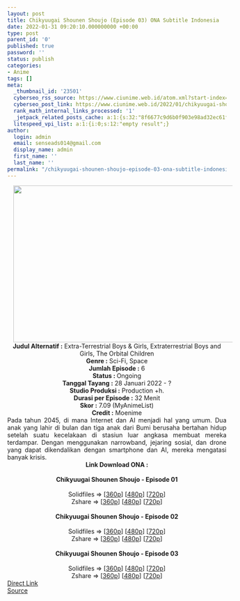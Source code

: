 ```yaml
---
layout: post
title: Chikyuugai Shounen Shoujo (Episode 03) ONA Subtitle Indonesia
date: 2022-01-31 09:20:10.000000000 +00:00
type: post
parent_id: '0'
published: true
password: ''
status: publish
categories:
- Anime
tags: []
meta:
  _thumbnail_id: '23501'
  cyberseo_rss_source: https://www.ciunime.web.id/atom.xml?start-index=1
  cyberseo_post_link: https://www.ciunime.web.id/2022/01/chikyuugai-shounen-shoujo-ona-subtitle.html
  rank_math_internal_links_processed: '1'
  _jetpack_related_posts_cache: a:1:{s:32:"8f6677c9d6b0f903e98ad32ec61f8deb";a:2:{s:7:"expires";i:1663112458;s:7:"payload";a:3:{i:0;a:1:{s:2:"id";i:23509;}i:1;a:1:{s:2:"id";i:28594;}i:2;a:1:{s:2:"id";i:26431;}}}}
  litespeed_vpi_list: a:1:{i:0;s:12:"empty result";}
author:
  login: admin
  email: senseads014@gmail.com
  display_name: admin
  first_name: ''
  last_name: ''
permalink: "/chikyuugai-shounen-shoujo-episode-03-ona-subtitle-indonesia/"
---
```

<div class="separator" style="clear: both; text-align: center;"><a href="https://blogger.googleusercontent.com/img/a/AVvXsEjgBbWK7-zU9qIK6Zq76uHmtIauGlgidRfCLNRWwzsMNUNyyuVKpFhNgj77ezpu3R-9QDKQEb5p_Z2w2UScR08GaX8cIbQo7BHBSLYx9Phbv3klhxYxs3wptabFKFCRT0TnI6T7HB1sBy3HjdrDCtoxKIXqHwrIGHAzsYeGvnxKW5IdbBDQKojSypb8=s1280" imageanchor="1" style="margin-left: 1em; margin-right: 1em;"><img border="0" data-original-height="720" data-original-width="1280" height="360" src="{{ site.baseurl }}/assets/2022/01/AVvXsEjgBbWK7-zU9qIK6Zq76uHmtIauGlgidRfCLNRWwzsMNUNyyuVKpFhNgj77ezpu3R-9QDKQEb5p_Z2w2UScR08GaX8cIbQo7BHBSLYx9Phbv3klhxYxs3wptabFKFCRT0TnI6T7HB1sBy3HjdrDCtoxKIXqHwrIGHAzsYeGvnxKW5IdbBDQKojSypb8=w640-h360" width="640" /></a></div>
<div class="separator" style="clear: both; text-align: center;"></div>
<div style="text-align: center;"><b>Judul</b><b><b> Alternatif</b> :</b> Extra-Terrestrial Boys &amp; Girls, Extraterrestrial Boys and Girls,&nbsp;The Orbital Children</div>
<div style="text-align: center;"><b><b>Genre :</b></b> Sci-Fi, Space</div>
<div style="text-align: center;"><b>Jumlah Episode :</b> 6<br /><b>Status :&nbsp;</b>Ongoing<br /><b>Tanggal Tayang :</b> 28 Januari 2022 - ?<br /><b>Studio Produksi :</b>&nbsp;Production +h.<br /><b>Durasi per Episode :</b> 32 Menit</div>
<div style="text-align: center;"><b>Skor :</b> 7.09 (MyAnimeList)</div>
<div style="text-align: center;"><b>Credit :</b>&nbsp;Moenime</div>
<div style="text-align: center;"></div>
<div style="text-align: justify;">Pada tahun 2045, di mana Internet dan AI menjadi hal yang umum. Dua anak yang lahir di bulan dan tiga anak dari Bumi berusaha bertahan hidup setelah suatu kecelakaan di stasiun luar angkasa membuat mereka terdampar. Dengan menggunakan narrowband, jejaring sosial, dan drone yang dapat dikendalikan dengan smartphone dan AI, mereka mengatasi banyak krisis.</div>
<div style="text-align: justify;"></div>
<div style="text-align: justify;"></div>
<div style="text-align: center;">
<div style="text-align: center;">
<div style="text-align: left;">
<div style="text-align: center;"><b>Link Download&nbsp;</b><span style="text-align: left;"><b>ONA&nbsp;</b></span><b>:</b></div>
<div style="text-align: center;"><b><br /></b></div>
<div style="text-align: center;"><span style="text-align: left;"><b>Chikyuugai Shounen Shoujo&nbsp;</b></span><b>- Episode 01</b></div>
<div style="text-align: center;"><b><br /></b></div>
<div style="text-align: center;">Solidfiles =&gt; [<a href="http://www.solidfiles.com/v/4Y4wAAn5NzBqp" target="_blank" rel="noopener">360p</a>] [<a href="http://www.solidfiles.com/v/LK4zGqQYQ8NA7" target="_blank" rel="noopener">480p</a>] [<a href="http://www.solidfiles.com/v/eWraMGxnaw35y" target="_blank" rel="noopener">720p</a>]</div>
<div style="text-align: center;">Zshare =&gt; [<a href="https://www58.zippyshare.com/v/hMTlJJms/file.html" target="_blank" rel="noopener">360p</a>] [<a href="https://www58.zippyshare.com/v/XWaogt9x/file.html" target="_blank" rel="noopener">480p</a>] [<a href="https://www58.zippyshare.com/v/zjEMrDrP/file.html" target="_blank" rel="noopener">720p</a>]</div>
<div style="text-align: center;"><b><br /></b></div>
<div style="text-align: center;"><span style="text-align: left;"><b>Chikyuugai Shounen Shoujo&nbsp;</b></span><b>- Episode 02</b></div>
<div style="text-align: center;"><b><br /></b></div>
<div style="text-align: center;">Solidfiles =&gt; [<a href="http://www.solidfiles.com/v/Kn4MdPjkdKnQn" target="_blank" rel="noopener">360p</a>] [<a href="http://www.solidfiles.com/v/dNq2AvmNVL23B" target="_blank" rel="noopener">480p</a>] [<a href="http://www.solidfiles.com/v/YLGVRevvR3BXP" target="_blank" rel="noopener">720p</a>]</div>
<div style="text-align: center;">Zshare =&gt; [<a href="https://www111.zippyshare.com/v/ZST4YqJy/file.html" target="_blank" rel="noopener">360p</a>] [<a href="https://www111.zippyshare.com/v/7qNIsG60/file.html" target="_blank" rel="noopener">480p</a>] [<a href="https://www111.zippyshare.com/v/aaqnUac4/file.html" target="_blank" rel="noopener">720p</a>]</div>
<div style="text-align: center;"><b><br /></b></div>
<div style="text-align: center;"><span style="text-align: left;"><b>Chikyuugai Shounen Shoujo&nbsp;</b></span><b>- Episode 03</b></div>
<div style="text-align: center;"><b><br /></b></div>
<div style="text-align: center;">Solidfiles =&gt; [<a href="http://www.solidfiles.com/v/MWNqkYWmMvKAr" target="_blank" rel="noopener">360p</a>] [<a href="http://www.solidfiles.com/v/eWrazzqLPww2a" target="_blank" rel="noopener">480p</a>] [<a href="http://www.solidfiles.com/v/ZZ26rXkWQvqNm" target="_blank" rel="noopener">720p</a>]</div>
<div style="text-align: center;">Zshare =&gt; [<a href="https://www101.zippyshare.com/v/pj9wXVem/file.html" target="_blank" rel="noopener">360p</a>] [<a href="https://www101.zippyshare.com/v/xmJAOVHW/file.html" target="_blank" rel="noopener">480p</a>] [<a href="https://www101.zippyshare.com/v/sB1dviSa/file.html" target="_blank" rel="noopener">720p</a>]</div>
</div>
</div>
</div>
<link rel="stylesheet" href="https://cdnjs.cloudflare.com/ajax/libs/font-awesome/4.7.0/css/font-awesome.min.css" />
<div class="divbtn"> <a href="https://handymansurrender.com/fihup8buzv?key=94550f7ce39444073321dde3b8782f97" class="btn"><i class="fa fa-download"></i> Direct Link</a> <br /><a href="https://www.ciunime.web.id/2022/01/chikyuugai-shounen-shoujo-ona-subtitle.html">Source</a> </div>
